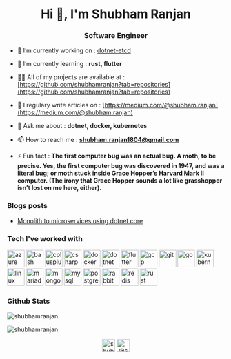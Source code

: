 <h1 align="center">Hi 👋, I'm Shubham Ranjan</h1>
<h3 align="center">Software Engineer</h3>

- 🔭 I’m currently working on : [dotnet-etcd](https://github.com/shubhamranjan/dotnet-etcd)

- 🌱 I’m currently learning : **rust, flutter**

- 👨‍💻 All of my projects are available at : [https://github.com/shubhamranjan?tab=repositories](https://github.com/shubhamranjan?tab=repositories)

- 📝 I regulary write articles on : [https://medium.com/@shubham.ranjan](https://medium.com/@shubham.ranjan)

- 💬 Ask me about : **dotnet, docker, kubernetes**

- 📫 How to reach me : **shubham.ranjan1804@gmail.com**

- ⚡ Fun fact : **The first computer bug was an actual bug. A moth, to be precise. Yes, the first computer bug was discovered in 1947, and was a literal bug; or moth stuck inside Grace Hopper’s Harvard Mark II computer. (The irony that Grace Hopper sounds a lot like grasshopper isn’t lost on me here, either).**

### Blogs posts
<!-- BLOG-POST-LIST:START -->
- [Monolith to microservices using dotnet core](https://we-are.bookmyshow.com/monolith-to-microservices-using-dotnet-core-220b057aa1e6?source=rss-a3544ef7de0b------2)
<!-- BLOG-POST-LIST:END -->


### Tech I've worked with
<p align="left"><img src="https://www.vectorlogo.zone/logos/microsoft_azure/microsoft_azure-icon.svg" alt="azure" width="40" height="40"/> <img src="https://www.vectorlogo.zone/logos/gnu_bash/gnu_bash-icon.svg" alt="bash" width="40" height="40"/> <img src="https://devicons.github.io/devicon/devicon.git/icons/cplusplus/cplusplus-original.svg" alt="cplusplus" width="40" height="40"/> <img src="https://devicons.github.io/devicon/devicon.git/icons/csharp/csharp-original.svg" alt="csharp" width="40" height="40"/> <img src="https://devicons.github.io/devicon/devicon.git/icons/docker/docker-original-wordmark.svg" alt="docker" width="40" height="40"/> <img src="https://devicons.github.io/devicon/devicon.git/icons/dot-net/dot-net-original-wordmark.svg" alt="dotnet" width="40" height="40"/> <img src="https://www.vectorlogo.zone/logos/flutterio/flutterio-icon.svg" alt="flutter" width="40" height="40"/> <img src="https://www.vectorlogo.zone/logos/google_cloud/google_cloud-icon.svg" alt="gcp" width="40" height="40"/> <img src="https://www.vectorlogo.zone/logos/git-scm/git-scm-icon.svg" alt="git" width="40" height="40"/> <img src="https://devicons.github.io/devicon/devicon.git/icons/go/go-original.svg" alt="go" width="40" height="40"/> <img src="https://www.vectorlogo.zone/logos/kubernetes/kubernetes-icon.svg" alt="kubernetes" width="40" height="40"/> <img src="https://devicons.github.io/devicon/devicon.git/icons/linux/linux-original.svg" alt="linux" width="40" height="40"/> <img src="https://www.vectorlogo.zone/logos/mariadb/mariadb-icon.svg" alt="mariadb" width="40" height="40"/> <img src="https://devicons.github.io/devicon/devicon.git/icons/mongodb/mongodb-original-wordmark.svg" alt="mongodb" width="40" height="40"/> <img src="https://devicons.github.io/devicon/devicon.git/icons/mysql/mysql-original-wordmark.svg" alt="mysql" width="40" height="40"/> <img src="https://devicons.github.io/devicon/devicon.git/icons/postgresql/postgresql-original-wordmark.svg" alt="postgresql" width="40" height="40"/> <img src="https://www.vectorlogo.zone/logos/rabbitmq/rabbitmq-icon.svg" alt="rabbitMQ" width="40" height="40"/> <img src="https://devicons.github.io/devicon/devicon.git/icons/redis/redis-original-wordmark.svg" alt="redis" width="40" height="40"/> <img src="https://devicons.github.io/devicon/devicon.git/icons/rust/rust-plain.svg" alt="rust" width="40" height="40"/></p>

### Github Stats
<p align="center">
<p><img src="https://github-readme-stats.vercel.app/api/top-langs/?username=shubhamranjan&hide=html&theme=radical" alt="shubhamranjan" /></p>
<p><img src="https://github-readme-stats.vercel.app/api?username=shubhamranjan&show_icons=true&theme=radical" alt="shubhamranjan" /></p>
<p>
<p align="center">
<a href="https://linkedin.com/in/shubhamranjan" target="blank"><img align="center" src="https://cdn.jsdelivr.net/npm/simple-icons@3.0.1/icons/linkedin.svg" alt="shubhamranjan" height="30" width="30" /></a>
<a href="https://medium.com/@shubham.ranjan" target="blank"><img align="center" src="https://cdn.jsdelivr.net/npm/simple-icons@3.0.1/icons/medium.svg" alt="@shubham.ranjan" height="30" width="30" /></a>
</p>


